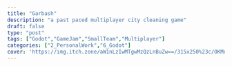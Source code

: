```yaml
---
title: "Garbash"
description: "a past paced multiplayer city cleaning game"
draft: false
type: "post"
tags: ["Godot","GameJam","SmallTeam","Multiplayer"]
categories: ["2_PersonalWork","6_Godot"]
cover: 'https://img.itch.zone/aW1nLzIwMTgwMzQzLnBuZw==/315x250%23c/OKMnrn.png'
---
```


